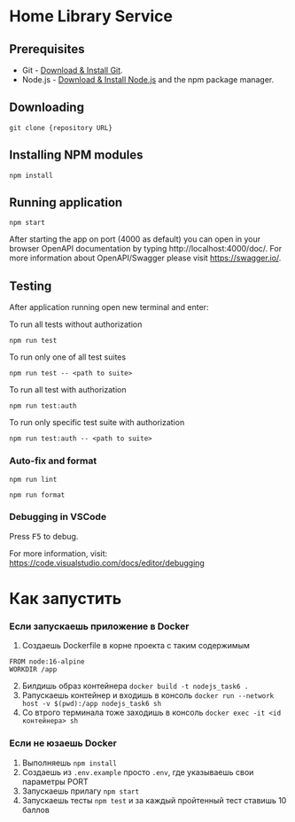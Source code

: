 # Home Library Service

## Prerequisites

- Git - [Download & Install Git](https://git-scm.com/downloads).
- Node.js - [Download & Install Node.js](https://nodejs.org/en/download/) and the npm package manager.

## Downloading

```
git clone {repository URL}
```

## Installing NPM modules

```
npm install
```

## Running application

```
npm start
```

After starting the app on port (4000 as default) you can open
in your browser OpenAPI documentation by typing http://localhost:4000/doc/.
For more information about OpenAPI/Swagger please visit https://swagger.io/.

## Testing

After application running open new terminal and enter:

To run all tests without authorization

```
npm run test
```

To run only one of all test suites

```
npm run test -- <path to suite>
```

To run all test with authorization

```
npm run test:auth
```

To run only specific test suite with authorization

```
npm run test:auth -- <path to suite>
```

### Auto-fix and format

```
npm run lint
```

```
npm run format
```

### Debugging in VSCode

Press <kbd>F5</kbd> to debug.

For more information, visit: https://code.visualstudio.com/docs/editor/debugging

# Как запустить

### Если запускаешь приложение в Docker
1) Создаешь Dockerfile в корне проекта с таким содержимым
```
FROM node:16-alpine
WORKDIR /app
```
2) Билдишь образ контейнера `docker build -t nodejs_task6 .`
3) Рапускаешь контейнер и входишь в консоль `docker run --network host -v $(pwd):/app nodejs_task6 sh`
4) Со втрого терминала тоже заходишь в консоль `docker exec -it <id контейнера> sh`

### Если не юзаешь Docker
1) Выполняешь `npm install`
2) Создаешь из `.env.example` просто `.env`, где указываешь свои параметры PORT
3) Запускаешь прилагу `npm start`
4) Запускаешь тесты `npm test` и за каждый пройтенный тест ставишь 10 баллов
